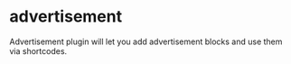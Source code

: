 # advertisement
Advertisement plugin will let you add advertisement blocks and use them via shortcodes.
